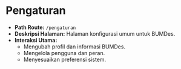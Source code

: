 # Pengaturan

- **Path Route:** `/pengaturan`
- **Deskripsi Halaman:** Halaman konfigurasi umum untuk BUMDes.
- **Interaksi Utama:**
  - Mengubah profil dan informasi BUMDes.
  - Mengelola pengguna dan peran.
  - Menyesuaikan preferensi sistem.